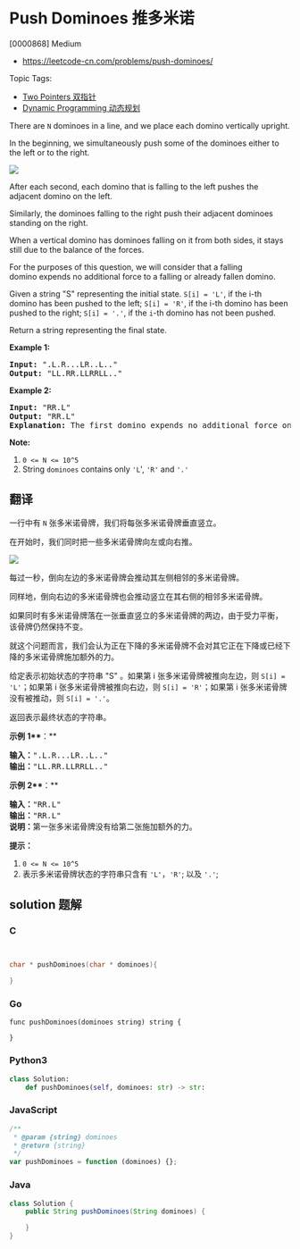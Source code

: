 # Push Dominoes 推多米诺

[0000868] Medium

- https://leetcode-cn.com/problems/push-dominoes/

Topic Tags:

- [Two Pointers 双指针](https://leetcode-cn.com/tag/two-pointers/)
- [Dynamic Programming 动态规划](https://leetcode-cn.com/tag/dynamic-programming/)

There are `N` dominoes in a line, and we place each domino vertically upright.

In the beginning, we simultaneously push some of the dominoes either to the left or to the right.

![](https://s3-lc-upload.s3.amazonaws.com/uploads/2018/05/18/domino.png)

After each second, each domino that is falling to the left pushes the adjacent domino on the left.

Similarly, the dominoes falling to the right push their adjacent dominoes standing on the right.

When a vertical domino has dominoes falling on it from both sides, it stays still due to the balance of the forces.

For the purposes of this question, we will consider that a falling domino expends no additional force to a falling or already fallen domino.

Given a string "S" representing the initial state. `S[i] = 'L'`, if the i-th domino has been pushed to the left; `S[i] = 'R'`, if the i-th domino has been pushed to the right; `S[i] = '.'`, if the `i`\-th domino has not been pushed.

Return a string representing the final state.

**Example 1:**

<pre><strong>Input: </strong>".L.R...LR..L.."
<strong>Output: </strong>"LL.RR.LLRRLL.."
</pre>

**Example 2:**

<pre><strong>Input: </strong>"RR.L"
<strong>Output: </strong>"RR.L"
<strong>Explanation: </strong>The first domino expends no additional force on the second domino.
</pre>

**Note:**

1.  `0 <= N <= 10^5`
2.  String `dominoes` contains only `'L`', `'R'` and `'.'`

## 翻译

一行中有 `N` 张多米诺骨牌，我们将每张多米诺骨牌垂直竖立。

在开始时，我们同时把一些多米诺骨牌向左或向右推。

![](https://aliyun-lc-upload.oss-cn-hangzhou.aliyuncs.com/aliyun-lc-upload/uploads/2018/05/19/domino.png)

每过一秒，倒向左边的多米诺骨牌会推动其左侧相邻的多米诺骨牌。

同样地，倒向右边的多米诺骨牌也会推动竖立在其右侧的相邻多米诺骨牌。

如果同时有多米诺骨牌落在一张垂直竖立的多米诺骨牌的两边，由于受力平衡， 该骨牌仍然保持不变。

就这个问题而言，我们会认为正在下降的多米诺骨牌不会对其它正在下降或已经下降的多米诺骨牌施加额外的力。

给定表示初始状态的字符串 "S" 。如果第 i 张多米诺骨牌被推向左边，则 `S[i] = 'L'`；如果第 i 张多米诺骨牌被推向右边，则 `S[i] = 'R'`；如果第 i 张多米诺骨牌没有被推动，则 `S[i] = '.'`。

返回表示最终状态的字符串。

**示例** **1\*\***：\*\*

<pre><strong>输入：</strong>".L.R...LR..L.."
<strong>输出：</strong>"LL.RR.LLRRLL.."</pre>

**示例** **2\*\***：\*\*

<pre><strong>输入：</strong>"RR.L"
<strong>输出：</strong>"RR.L"
<strong>说明：</strong>第一张多米诺骨牌没有给第二张施加额外的力。</pre>

**提示：**

1.  `0 <= N <= 10^5`
2.  表示多米诺骨牌状态的字符串只含有 `'L'`，`'R'`; 以及 `'.'`;

## solution 题解

### C

```c


char * pushDominoes(char * dominoes){

}


```

### Go

```golang
func pushDominoes(dominoes string) string {

}
```

### Python3

```python
class Solution:
    def pushDominoes(self, dominoes: str) -> str:

```

### JavaScript

```javascript
/**
 * @param {string} dominoes
 * @return {string}
 */
var pushDominoes = function (dominoes) {};
```

### Java

```java
class Solution {
    public String pushDominoes(String dominoes) {

    }
}
```
